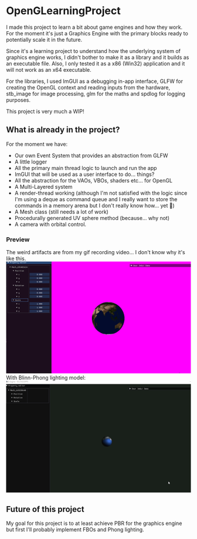 # OpenGLearningProject

I made this project to learn a bit about game engines and how they work. For the moment it's just a Graphics Engine with the primary blocks ready to potentially scale it in the future.

Since it's a learning project to understand how the underlying system of graphics engine works, I didn't bother to make it as a library and it builds as an executable file. Also, I only tested it as a x86 (Win32) application and it will not work as an x64 executable.

For the libraries, I used ImGUI as a debugging in-app interface, GLFW for creating the OpenGL context and reading inputs from the hardware, stb_image for image processing, glm for the maths and spdlog for logging purposes.

This project is very much a WIP!

## What is already in the project?

For the moment we have:

-   Our own Event System that provides an abstraction from GLFW
-   A little logger
-   All the primary main thread logic to launch and run the app
-   ImGUI that will be used as a user interface to do... things?
-   All the abstraction for the VAOs, VBOs, shaders etc... for OpenGL
-   A Multi-Layered system
-   A render-thread working (although I'm not satisfied with the logic since I'm using a deque as command queue and I really want to store the commands in a memory arena but I don't really know how... yet 🤔)
-   A Mesh class (still needs a lot of work)
-   Procedurally generated UV sphere method (because... why not)
-   A camera with orbital control.

### Preview

The weird artifacts are from my gif recording video... I don't know why it's like this.
![preview gif](ImagePreviews/preview.gif)
With Blinn-Phong lighting model:
![preview gif with Blinn-Phong lighting](ImagePreviews/preview2.gif)

## Future of this project

My goal for this project is to at least achieve PBR for the graphics engine but first I'll probably implement FBOs and Phong lighting.
